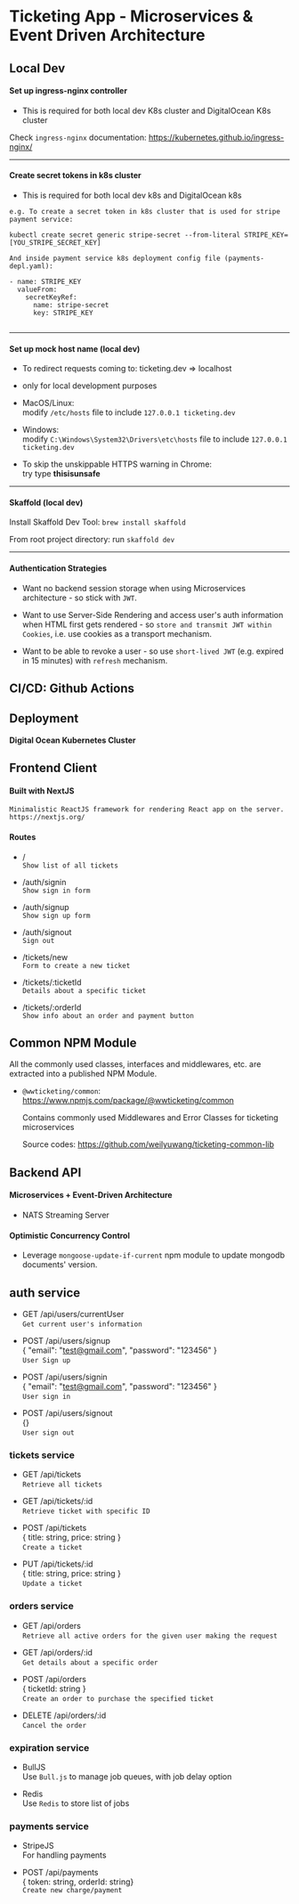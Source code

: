 # Ticketing App - Microservices & Event Driven Architecture

## Local Dev

#### Set up ingress-nginx controller  

- This is required for both local dev K8s cluster and DigitalOcean K8s cluster

Check `ingress-nginx` documentation: https://kubernetes.github.io/ingress-nginx/

---

#### Create secret tokens in k8s cluster

- This is required for both local dev k8s and DigitalOcean k8s   

```
e.g. To create a secret token in k8s cluster that is used for stripe payment service:

kubectl create secret generic stripe-secret --from-literal STRIPE_KEY=[YOU_STRIPE_SECRET_KEY]

And inside payment service k8s deployment config file (payments-depl.yaml):

- name: STRIPE_KEY
  valueFrom:
    secretKeyRef:
      name: stripe-secret
      key: STRIPE_KEY
      
```

---

#### Set up mock host name (local dev)

  - To redirect requests coming to: ticketing.dev => localhost      
  - only for local development purposes

  - MacOS/Linux:  
  modify `/etc/hosts` file to include `127.0.0.1 ticketing.dev`

  - Windows:  
  modify `C:\Windows\System32\Drivers\etc\hosts` file to include `127.0.0.1 ticketing.dev`

  - To skip the unskippable HTTPS warning in Chrome:    
  try type **thisisunsafe**

---

#### Skaffold (local dev)

Install Skaffold Dev Tool: `brew install skaffold`

From root project directory: run `skaffold dev`

---

#### Authentication Strategies

- Want no backend session storage when using Microservices architecture - so stick with `JWT`.

- Want to use Server-Side Rendering and access user's auth information when HTML first gets rendered - so `store and transmit JWT within Cookies`, i.e. use cookies as a transport mechanism.

- Want to be able to revoke a user - so use `short-lived JWT` (e.g. expired in 15 minutes) with `refresh` mechanism.


## CI/CD: Github Actions


## Deployment

**Digital Ocean Kubernetes Cluster**


## Frontend Client

#### Built with NextJS    

  `Minimalistic ReactJS framework for rendering React app on the server. https://nextjs.org/`
#### Routes  

- /   
  `Show list of all tickets`

- /auth/signin    
  `Show sign in form`

- /auth/signup    
  `Show sign up form`

- /auth/signout   
  `Sign out`    

- /tickets/new    
  `Form to create a new ticket`

- /tickets/:ticketId    
  `Details about a specific ticket`

- /tickets/:orderId   
  `Show info about an order and payment button`




## Common NPM Module

All the commonly used classes, interfaces and middlewares, etc. are extracted into a published NPM Module.    

- `@wwticketing/common`: https://www.npmjs.com/package/@wwticketing/common    

  Contains commonly used Middlewares and Error Classes for ticketing microservices   

  Source codes: https://github.com/weilyuwang/ticketing-common-lib



## Backend API

#### Microservices + Event-Driven Architecture 

- NATS Streaming Server

#### Optimistic Concurrency Control

- Leverage `mongoose-update-if-current` npm module to update mongodb documents' version.


## auth service

- GET /api/users/currentUser  
  `Get current user's information`
>
- POST /api/users/signup  
{ "email": "test@gmail.com", "password": "123456" }   
`User Sign up`
>
- POST /api/users/signin    
{ "email": "test@gmail.com", "password": "123456" }   
`User sign in`
>
- POST /api/users/signout   
{}    
`User sign out`


### tickets service

- GET /api/tickets  
 `Retrieve all tickets`
>
- GET /api/tickets/:id    
 `Retrieve ticket with specific ID`
>
- POST /api/tickets   
 { title: string, price: string }   
 `Create a ticket`
>
- PUT /api/tickets/:id    
  { title: string, price: string }    
  `Update a ticket`


### orders service

- GET /api/orders   
 `Retrieve all active orders for the given user making the request`
>
- GET /api/orders/:id   
 `Get details about a specific order`
>
- POST /api/orders    
  { ticketId: string }    
  `Create an order to purchase the specified ticket`
>
- DELETE /api/orders/:id    
  `Cancel the order`


### expiration service

- BullJS    
  Use `Bull.js` to manage job queues, with job delay option

- Redis   
  Use `Redis` to store list of jobs
 

### payments service

- StripeJS     
  For handling payments

- POST /api/payments   
  { token: string, orderId: string}   
  `Create new charge/payment`
